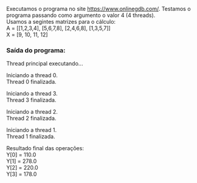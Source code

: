 Executamos o programa no site https://www.onlinegdb.com/. Testamos o programa passando como argumento o valor 4 (4 threads).  
Usamos a segintes matrizes para o cálculo:  
A = [[1,2,3,4], [5,6,7,8], [2,4,6,8], [1,3,5,7]]  
X = [9, 10, 11, 12]  


### Saída do programa:

Thread principal executando...

Iniciando a thread 0.  
Thread 0 finalizada.

Iniciando a thread 3.  
Thread 3 finalizada.

Iniciando a thread 2.  
Thread 2 finalizada.

Iniciando a thread 1.  
Thread 1 finalizada.


Resultado final das operações:  
Y[0] = 110.0  
Y[1] = 278.0  
Y[2] = 220.0  
Y[3] = 178.0  
